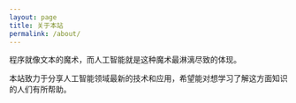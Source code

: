 ```yaml
---
layout: page
title: 关于本站
permalink: /about/
---
```


程序就像文本的魔术，而人工智能就是这种魔术最淋漓尽致的体现。

本站致力于分享人工智能领域最新的技术和应用，希望能对想学习了解这方面知识的人们有所帮助。
